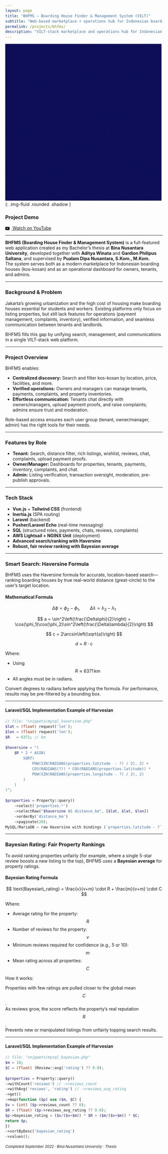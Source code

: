 ```yaml
---
layout: page
title: "BHFMS — Boarding House Finder & Management System (VILT)"
subtitle: "Web-based marketplace + operations hub for Indonesian boarding houses"
permalink: /projects/bhfms/
description: "VILT-stack marketplace and operations hub for Indonesian boarding houses—distance-aware search, payments, chat, reviews, inventory, and admin verification."
---
```


![BHFMS Logo](/assets/img/projects/bhfms.gif){: .img-fluid .rounded .shadow }  
<h3 id="demo">Project Demo</h3>
<p>
  <a class="btn" href="https://youtu.be/u0tEqIIhDS0" target="_blank" rel="noopener">
    <svg aria-hidden="true" viewBox="0 0 24 24"
         style="width:1em;height:1em;vertical-align:-0.2em;margin-right:.4em;">
      <path fill="currentColor"
            d="M23.5 6.2a4 4 0 0 0-2.8-2.8C18.8 3 12 3 12 3s-6.8 0-8.7.4A4 4 0 0 0 .5 6.2 41 41 0 0 0 0 12a41 41 0 0 0 .5 5.8 4 4 0 0 0 2.8 2.8C5.2 21 12 21 12 21s6.8 0 8.7-.4a4 4 0 0 0 2.8-2.8A41 41 0 0 0 24 12a41 41 0 0 0-.5-5.8zM9.7 15.5V8.5l6 3.5-6 3.5z"/>
    </svg>
    Watch on YouTube
  </a>
</p>

---
<strong>BHFMS (Boarding House Finder & Management System)</strong> is a full-featured web application created as my Bachelor’s thesis at <strong>Bina Nusantara University</strong>, developed together with <strong>Aditya Winata</strong> and <strong>Gardion Philipus Saltana</strong>, and supervised by <strong>Pualam Dipa Nusantara, S.Kom., M.Kom.</strong>  
The system serves both as a modern marketplace for Indonesian boarding houses (kos-kosan) and as an operational dashboard for owners, tenants, and admins.


---

### Background & Problem

Jakarta’s growing urbanization and the high cost of housing make boarding houses essential for students and workers. Existing platforms only focus on listing properties, but still lack features for operations (payment management, complaints, inventory), verified information, and seamless communication between tenants and landlords.

BHFMS fills this gap by unifying search, management, and communications in a single VILT-stack web platform.

---

### Project Overview

BHFMS enables:
- **Centralized discovery:** Search and filter kos-kosan by location, price, facilities, and more.
- **Verified operations:** Owners and managers can manage tenants, payments, complaints, and property inventories.
- **Effortless communication:** Tenants chat directly with owners/managers, upload payment proofs, and raise complaints; admins ensure trust and moderation.

Role-based access ensures each user group (tenant, owner/manager, admin) has the right tools for their needs.

---

### Features by Role

- **Tenant:** Search, distance filter, rich listings, wishlist, reviews, chat, complaints, upload payment proofs.
- **Owner/Manager:** Dashboards for properties, tenants, payments, inventory, complaints, and chat.
- **Admin:** Listing verification, transaction oversight, moderation, pre-publish approvals.

---

### Tech Stack

- **Vue.js** + **Tailwind CSS** (frontend)
- **Inertia.js** (SPA routing)
- **Laravel** (backend)
- **Pusher/Laravel Echo** (real-time messaging)
- **SQL** (structured roles, payments, chats, reviews, complaints)
- **AWS Lightsail + NGINX Unit** (deployment)
- **Advanced search/ranking with Haversine**  
- **Robust, fair review ranking with Bayesian average**

---

### Smart Search: Haversine Formula

BHFMS uses the Haversine formula for accurate, location-based search—ranking boarding houses by true real-world distance (great-circle) to the user’s target location.

#### Mathematical Formula

$$
\Delta\phi = \phi_2 - \phi_1,\qquad \Delta\lambda = \lambda_2 - \lambda_1
$$

$$
a = \sin^2\left(\frac{\Delta\phi}{2}\right) + \cos(\phi_1)\cos(\phi_2)\sin^2\left(\frac{\Delta\lambda}{2}\right)
$$

$$
c = 2\arcsin\left(\sqrt{a}\right)
$$

$$
d = R \cdot c
$$

Where:  
- Using $$ R \approx 6371\,\mathrm{km} $$
- All angles must be in radians.
 

Convert degrees to radians before applying the formula. For performance, results may be pre-filtered by a bounding box.

---

#### Laravel/SQL Implementation Example of Harvesian
~~~php
// file: "snippets/mysql_haversine.php"
$lat = (float) request('lat');
$lon = (float) request('lon');
$R   = 6371; // km

$haversine = "(
    $R * 2 * ASIN(
        SQRT(
            POW(SIN(RADIANS(properties.latitude  - ?) / 2), 2) +
            COS(RADIANS(?)) * COS(RADIANS(properties.latitude)) *
            POW(SIN(RADIANS(properties.longitude - ?) / 2), 2)
        )
    )
)";

$properties = Property::query()
    ->select('properties.*')
    ->selectRaw("$haversine AS distance_km", [$lat, $lat, $lon])
    ->orderBy('distance_km')
    ->paginate(20);
MySQL/MariaDB — raw Haversine with bindings (`properties.latitude - ?`, `properties.longitude - ?`; middle `?` reused for `COS(lat1)`).
~~~

---

### Bayesian Rating: Fair Property Rankings

To avoid ranking properties unfairly (for example, where a single 5-star review boosts a new listing to the top), BHFMS uses a **Bayesian average** for property ratings.

#### Bayesian Rating Formula

$$
\text{Bayesian\_rating} = \frac{v}{v+m} \cdot R + \frac{m}{v+m} \cdot C
$$

Where:

- Average rating for the property: $$R$$  
- Number of reviews for the property: $$v$$  
- Minimum reviews required for confidence (e.g., 5 or 10): $$m$$  
- Mean rating across all properties: $$C$$  

How it works:

Properties with few ratings are pulled closer to the global mean $$C$$.  
As reviews grow, the score reflects the property’s real reputation $$R$$.  
Prevents new or manipulated listings from unfairly topping search results.

---

#### Laravel/SQL Implementation Example of Harvesian
~~~php
// file: "snippets/mysql_bayesian.php"
$m = 10;
$C = (float) (Review::avg('rating') ?? 0.0);

$properties = Property::query()
->withCount('reviews') // ->reviews_count
->withAvg('reviews', 'rating') // ->reviews_avg_rating
->get()
->map(function ($p) use ($m, $C) {
$v = (int) ($p->reviews_count ?? 0);
$R = (float) ($p->reviews_avg_rating ?? 0.0);
$p->bayesian_rating = ($v/($v+$m)) * $R + ($m/($v+$m)) * $C;
return $p;
})
->sortByDesc('bayesian_rating')
->values();
~~~

<p><small><em>Completed September 2022 · Bina Nusantara University · Thesis</em></small></p>
